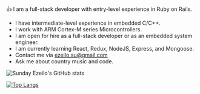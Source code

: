 :+1: I am a full-stack developer with entry-level experience in Ruby on Rails.
- I have intermediate-level experience in embedded C/C++.
- I work with ARM Cortex-M series Microcontrollers.
- I am open for hire as a full-stack developer or as an embedded system engineer.
- I am currently learning React, Redux, NodeJS, Express, and Mongoose.
- Contact me via ezeilo.su@gmail.com
- Ask me about country music and code.

![Sunday Ezeilo's GitHub stats](https://github-readme-stats.vercel.app/api?username=ezeilo-su&show_icons=true&theme=radical)

[![Top Langs](https://github-readme-stats.vercel.app/api/top-langs/?username=ezeilo-su)](https://github.com/ezeilo-su/github-readme-stats)
